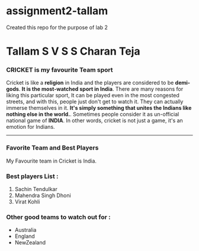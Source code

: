 # assignment2-tallam
Created this repo for the purpose of lab 2

# Tallam S V S S Charan Teja

### CRICKET is my favourite Team sport

Cricket is like a **religion** in India and the players are considered to be **demi-gods**. **It is the most-watched sport in India**. There are many reasons for liking this particular sport, It can be played even in the most congested streets, and with this, people just don't get to watch it. They can actually immerse themselves in it. **It's simply something that unites the Indians like nothing else in the world.**. Sometimes people consider it as un-official national game of **INDIA**. In other words, cricket is not just a game, it's an emotion for Indians.

---

### Favorite Team and Best Players
My Favourite team in Cricket is India.
### Best players List :
   1. Sachin Tendulkar
   2. Mahendra Singh Dhoni
   3. Virat Kohli

### Other good teams to watch out for :
   * Australia
   * England
   * NewZealand


   